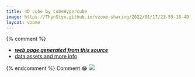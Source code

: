 ```yaml
---
title: 4D cube by cubeHypercube
image: https://ThynStyx.github.io/vzome-sharing/2022/01/17/21-59-18-4D cube by cubeHypercube/4D cube by cubeHypercube.png
layout: vzome
---
```


{% comment %}
 - [***web page generated from this source***][post]
 - [data assets and more info][github]

[post]: <https://ThynStyx.github.io/vzome-sharing/2022/01/17/4D cube by cubeHypercube-21-59-18.html>
[github]: <https://github.com/ThynStyx/vzome-sharing/tree/main/2022/01/17/21-59-18-4D cube by cubeHypercube/>
{% endcomment %}
Comment  :joy:
<vzome-viewer style="width: 100%; height: 65vh;"
       src="https://ThynStyx.github.io/vzome-sharing/2022/01/17/21-59-18-4D cube by cubeHypercube/4D cube by cubeHypercube.vZome" >
  <img src="https://ThynStyx.github.io/vzome-sharing/2022/01/17/21-59-18-4D cube by cubeHypercube/4D cube by cubeHypercube.png" />
</vzome-viewer>
